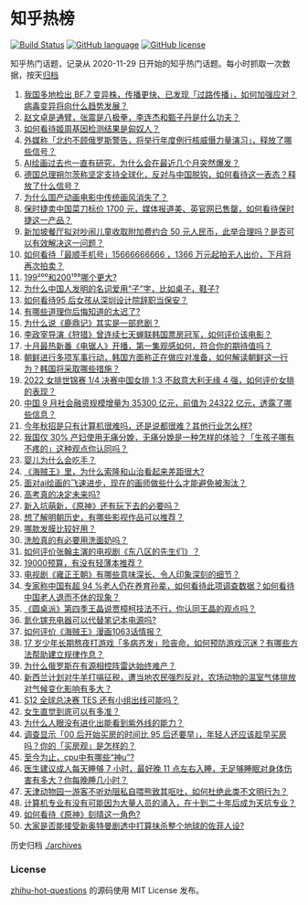 # 知乎热榜
[![Build Status](https://github.com/ToWeLong/zhihu-hot-questions/workflows/CI/badge.svg)](https://github.com/ToWeLong/zhihu-hot-questions/actions)
[![GitHub language](https://img.shields.io/badge/language-golang-orange.svg)](https://golang.org/)
[![GitHub license](https://img.shields.io/github/license/ToWeLong/zhihu-hot-questions)](https://github.com/ToWeLong/zhihu-hot-questions/blob/main/LICENSE)

知乎热门话题，记录从 2020-11-29 日开始的知乎热门话题。每小时抓取一次数据，按天[归档](./archives)

<!-- BEGIN -->

1. [我国多地检出 BF.7 变异株，传播更快、已发现「过路传播」，如何加强应对？病毒变异将向什么趋势发展？](https://www.zhihu.com/question/558737367)
1. [赵文卓是通臂，张震是八极拳，李连杰和甄子丹是什么功夫？](https://www.zhihu.com/question/414198337)
1. [如何看待姬周基因检测结果是匈奴人？](https://www.zhihu.com/question/362733841)
1. [外媒称「北约不顾俄罗斯警告，将举行年度例行核威慑力量演习」，释放了哪些信号？](https://www.zhihu.com/question/558789229)
1. [AI绘画过去也一直有研究，为什么会在最近几个月突然爆发？](https://www.zhihu.com/question/558475081)
1. [德国总理朔尔茨称坚定支持全球化，反对与中国脱钩，如何看待这一表态？释放了什么信号？](https://www.zhihu.com/question/558791710)
1. [为什么国产动画电影中传统画风消失了？](https://www.zhihu.com/question/545554554)
1. [保时捷卖中国菜刀标价 1700 元，媒体报道美、英官网已售罄，如何看待保时捷这一产品？](https://www.zhihu.com/question/558822831)
1. [新加坡餐厅拟对吵闹儿童收取附加费约合 50 元人民币，此举合理吗？是否可以有效解决这一问题？](https://www.zhihu.com/question/558607583)
1. [如何看待「最顺手机号」15666666666 ，1366 万元起拍无人出价，下月将再次拍卖？](https://www.zhihu.com/question/558664793)
1. [199²⁰⁰和200¹⁹⁹哪个更大?](https://www.zhihu.com/question/380167560)
1. [为什么中国人发明的名词爱用“子”字，比如桌子，鞋子?](https://www.zhihu.com/question/365848584)
1. [如何看待95 后女孩从深圳设计院辞职当保安？](https://www.zhihu.com/question/558469906)
1. [有哪些道理你后悔知道的太迟了?](https://www.zhihu.com/question/442879082)
1. [为什么说《鹿鼎记》其实是一部悲剧？](https://www.zhihu.com/question/432025925)
1. [李政宰导演《狩猎》曾连续七天蝉联韩国票房冠军，如何评价该电影？](https://www.zhihu.com/question/548927857)
1. [十月最热新番《电锯人》开播，第一集观感如何，符合你的期待值吗？](https://www.zhihu.com/question/558600903)
1. [朝鲜进行多项军事行动，韩国方面称正在做应对准备，如何解读朝鲜这一行为？韩国将采取哪些措施？](https://www.zhihu.com/question/558743519)
1. [2022 女排世锦赛 1/4 决赛中国女排 1:3 不敌意大利无缘 4 强，如何评价女排的表现？](https://www.zhihu.com/question/558783482)
1. [中国 9 月社会融资规模增量为 35300 亿元，前值为 24322 亿元，透露了哪些信息？](https://www.zhihu.com/question/558750050)
1. [今年秋招是只有计算机很难吗，还是说都很难？其他行业怎么样?](https://www.zhihu.com/question/557849667)
1. [我国仅 30% 产妇使用无痛分娩，无痛分娩是一种怎样的体验？「生孩子哪有不疼的」这种观点你认同吗？](https://www.zhihu.com/question/558712821)
1. [婴儿为什么会吃手？](https://www.zhihu.com/question/19677946)
1. [《海贼王》里，为什么索隆和山治看起来差距很大?](https://www.zhihu.com/question/463900094)
1. [面对ai绘画的飞速进步，现在的画师做些什么才能避免被淘汰？](https://www.zhihu.com/question/554948928)
1. [高考真的决定未来吗?](https://www.zhihu.com/question/558570002)
1. [新入坑萌新，《原神》还有玩下去的必要吗？](https://www.zhihu.com/question/558793890)
1. [想了解明朝历史，有哪些影视作品可以推荐？](https://www.zhihu.com/question/557045447)
1. [哪款发膜比较好用？](https://www.zhihu.com/question/22238536)
1. [洗脸真的有必要用洗面奶吗？](https://www.zhihu.com/question/31765481)
1. [如何评价张翰主演的电视剧《东八区的先生们》？](https://www.zhihu.com/question/550556433)
1. [19000预算，有没有轻薄本推荐？](https://www.zhihu.com/question/552493024)
1. [电视剧《雍正王朝》有哪些意味深长、令人印象深刻的细节？](https://www.zhihu.com/question/53650878)
1. [专家称中国有超 94 %老人仍在养育孙辈，如何看待此项调查数据？如何看待中国老人退而不休的现象？](https://www.zhihu.com/question/558670528)
1. [《圆桌派》第四季王晶说贾樟柯技法不行，你认同王晶的观点吗？](https://www.zhihu.com/question/352909361)
1. [氮化镓充电器可以代替笔记本电源吗?](https://www.zhihu.com/question/553820294)
1. [如何评价《海贼王》漫画1063话情报？](https://www.zhihu.com/question/558789586)
1. [17 岁少年长期熬夜打游戏「多病齐发」险丧命，如何预防游戏沉迷？有哪些方法帮助建立规律作息？](https://www.zhihu.com/question/558838657)
1. [为什么俄罗斯在有源相控阵雷达始终难产？](https://www.zhihu.com/question/552461509)
1. [新西兰计划对牛羊打嗝征税，遭当地农民强烈反对，农场动物的温室气体排放对气候变化影响有多大？](https://www.zhihu.com/question/558827728)
1. [S12 全球总决赛 TES 还有小组出线可能吗？](https://www.zhihu.com/question/558576748)
1. [女生直觉到底可以有多准？](https://www.zhihu.com/question/266856720)
1. [为什么人眼没有进化出能看到紫外线的能力？](https://www.zhihu.com/question/25093248)
1. [调查显示「00 后开始买房的时间比 95 后还要早」，年轻人还应该趁早买房吗？你的「买房观」是怎样的？](https://www.zhihu.com/question/558664849)
1. [至今为止，cpu中有哪些“神u”?](https://www.zhihu.com/question/295816353)
1. [医生建议成人每天睡够 7 小时，最好晚 11 点左右入睡，无足够睡眠对身体伤害有多大？你每晚睡几小时？](https://www.zhihu.com/question/558539457)
1. [天津动物园一游客不听劝阻私自喂熊致其呕吐，如何杜绝此类不文明行为？](https://www.zhihu.com/question/558330375)
1. [计算机专业有没有可能因为大量人员的涌入，在十到二十年后成为天坑专业？](https://www.zhihu.com/question/493750036)
1. [如何看待《原神》刻晴这一角色?](https://www.zhihu.com/question/421862145)
1. [大家是否能接受新奥特曼剧透中打算抹杀整个地球的佐菲人设?](https://www.zhihu.com/question/532696685)

<!-- END -->

历史归档 [./archives](./archives)


### License
[zhihu-hot-questions](https://github.com/towelong/zhihu-hot-questions) 的源码使用 MIT License 发布。